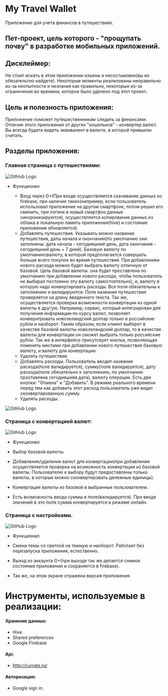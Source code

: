 # My Travel Wallet

Приложение для учета финансов в путешествиях.

## Пет-проект, цель которого - "прощупать почву" в разработке мобильных приложений.

## Дисклеймер:
Не стоит искать в этом приложении изъяны и несостыковки(вы их обязательтно найдете). Некоторые моменты реализованы неправильно из-за неопытности и незнания как правильно, некоторые из-за ограничения во времени, которое было уделено под этот проект.

## Цель и полезность приложения:
Приложение поможет путешественникам следить за финансами. Отличие этого приложения от других "кошельков" - конвертер валют. Вы всегда будете видеть эквивалент в валюте, в которой привыкли считать.

## Разделы приложения:

### Главная страница с путешествиями:

![GitHub Logo](https://downloader.disk.yandex.ru/preview/a213f42ac01e91c92b3986eabaae8d692052407133272c8ba1e9c6be5ebdda40/5e70e90b/DRpIBSzsP51Xp0aILn-4tjl40WubFZ-1hbsWUclWJX6DeVPqy2KkePjdjktcEDAKhV9wsdl8-TWBTxUAPuknRg==?uid=0&filename=home_page.png&disposition=inline&hash=&limit=0&content_type=image%2Fpng&tknv=v2&owner_uid=172518326&size=2048x2048)

  * Функционал:
  
    * Вход через G+(При входе осуществляется скачивание данных из firebase, при наличие таких(например, если пользователь использовал приложение на другом смартфоне, потом решил его сменить, при логине в новый смартфон данные синхронизируются), осуществляется копирование данных из облака в локальную память приложения(hive) и состояние приложения обновляется).
    * Добавлять путешествия.
      Указывать можно название путешествия, даты начала и окончания(по умолчанию они заполнены: дата начала - сегодняшний день, дата окончания - сегодняшний день + 7 дней). Базовую валюту по умолчанию(валюту, в которой предполагается совершать больше всего покупок во время путешествия. При добавлениеи нового расхода можно будет выбрать валюту отличную от базовой. Цель базовой валюты: она будет проставлена по умолчанию при добавлении нового расхода, чтобы пользователь не выбирал постоянно эту валюту самостоятельно), и, валюту в которую надо конвертировать расходы. Все поля обязательны к заполнению и валидируются. Поле названия путешествия проверяется на длину введенного текста. 
Так же, осуществляется проверка возможности конвертации из одной валюты в другую. Например, сервис, который интегрирован для получения информации по курсу валют, позволяет конверитровать новозеландский доллар только в российские рубли и наоборот. Таким образом, если клиент выберет в качестве базовой валюты новозеландский доллар, то в качестве валюты для конвертации он сможет выбрать только российские рубли. Так же в интерфейсе присутсвует кнопка, позволяющая поменять местами при добавлении нового путешествия баховую валюту, и валюту для конвертации.
    * Удалять путешествия.
    * Добавлять расходы.
     Пользователь вводит название расхода(поле валидируется), сумму(поле валидируется), дату расхода(поле обязательно к заполнению, по умолчанию проставлена сегодняшняя дата), валюту операции. Есть две кнопки: "Отмена" и "Добавить". В режиме реального времени перед тем как добавить этот расход пользователь уже видит сконвертированную сумму.
    * Удалять расходы.

![GitHub Logo](https://downloader.disk.yandex.ru/preview/e094bf7913d210a5f078ea17313c8323f7bf3cca37be61edf6981b7616d2d4b4/5e70ecd2/OrOPFgBoFxs1OfdGTsVbzfPAOmKQcINwNpqe3Hv7CpkUCsSwWgbLIjZFMP-G7amQp9ACyMkTYMuEYjz0dzHKGQ==?uid=0&filename=add_new_travel.png&disposition=inline&hash=&limit=0&content_type=image%2Fpng&tknv=v2&owner_uid=172518326&size=2048x2048)

### Страница с конвертацией валют:

![GitHub Logo](https://downloader.disk.yandex.ru/preview/ce02c456539ea2f598a9dc3201e2fac4c37d058186b9a2c368a91ba2c80870ae/5e70f36f/EQhs882bSEG1Q0UkDpA-CodSiBA7LeCJEUrOeDvG4ngu_Qhi9m3-RG8JSbZ1i063OBVDcp8Oyw2c_fv_ttk7pg==?uid=0&filename=currency_page.png&disposition=inline&hash=&limit=0&content_type=image%2Fpng&tknv=v2&owner_uid=172518326&size=2048x2048)

 * Функционал:
 
  * Выбор базовой валюты.
  * Добавление/удаление валют для конвертации(при добавлении осуществляется проверка на возможность конвертации из базовой валюты. Пользователю к выбору будут предоставлены только валюты, в которые можно сконвертировать денежные единицы).
  * Конвертация валюты из базовой в выбранные пользователем.
  * Есть возможность ввода суммы в поле(валидируется). При вводе значений в это поле сумма конвертируется в режиме онлайн.

### Страница с настройками.

![GitHub Logo](https://downloader.disk.yandex.ru/preview/bad4badb29542f8181c9a154ef60ad630ed00c1ca9edf90a9079d48d5607b9dd/5e70f392/0u7x3Oa0l2LQ-R5jaZRVGCE7es_6DRuG-aEvJn7Yd0H_GlWuWzjrYCbQ-Z8p0X0Sld0FksSDdDCLWz--5YuBHA==?uid=0&filename=settings_page.png&disposition=inline&hash=&limit=0&content_type=image%2Fpng&tknv=v2&owner_uid=172518326&size=2048x2048)

 * Функционал:
 
  * Смена темы со светлой на темную и наоборот.
   Работает без перезапуска приложения, естественно.
  * Выход из аккаунта G+(при выходе так же делается снимок состояния приложения и сохраняется в firebase).
  * Так же, на этом экране отражена версия приложения.

# Инструменты, используемые в реализации:

#### Хранение данных:
 * Hive
 * Shared preferences
 * Google Firebase
 
#### Api:
 * http://currate.ru/
 
#### Авторизация:
 * Google sign in.
